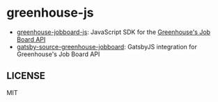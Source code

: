 # greenhouse-js

- [greenhouse-jobboard-js](packages/greenhouse-jobboard-js): JavaScript SDK for the [Greenhouse's Job Board API](https://developers.greenhouse.io/job-board.html)
- [gatsby-source-greenhouse-jobboard](packages/@karrotmarket/gatsby-source-greenhouse-jobboard): GatsbyJS integration for Greenhouse's Job Board API

## LICENSE

MIT
